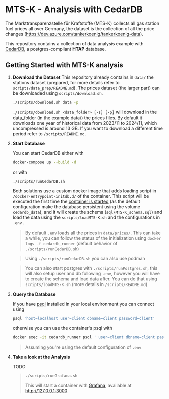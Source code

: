 # MTS-K - Analysis with CedarDB

The Markttransparenzstelle für Kraftstoffe (MTS-K) collects all gas station fuel prices all over Germany, the dataset is the collection of all the price changes (https://dev.azure.com/tankerkoenig/tankerkoenig-data). 

This repository contains a collection of data analysis example with [CedarDB](https://cedardb.com), a postgres-compliant **HTAP** database.

## Getting Started with MTS-K analysis

1. **Download the Dataset**
   This repository already contains in `data/`  the stations dataset (prepared, for more details refer to `scripts/data_prep/README.md`).  The prices dataset (the larger part) can be downloaded using `scripts/download.sh`.

   ```bash
   ./scripts/download.sh data -p
   ```

   `./scripts/download.sh <data_folder> [-s] [-p]` will download in the data_folder (in the example data/) the prices files. By default it downloads one year of historical data from 2023/11 to 2024/11, which uncompressed is around 13 GB. If you want to download a different time period refer to `/scripts/README.md`.

2. **Start Database**

   You can start CedarDB either with

   ```bash
   docker-compose up --build -d
   ```

   or with

   ```bash
   ./scripts/runCedarDB.sh
   ```

   Both solutions use a custom docker image that adds loading script in `/docker-entrypoint-initdb.d/` of the container. This script will be executed the first time the [container is started](https://cedardb.com/docs/getting_started/running_docker_image/#preloading-data) (as the default configuration make the database persistent using the volume `cedardb_data`), and it will create the schema (`sql/MTS-K_schema.sql`) and load the data using the `scripts/loadMTS-K.sh` and the configurations in `.env` .

   > By default `.env` loads all the prices in `data/prices/`. This can take a while, you can follow the status of the initialization using `docker logs -f cedardb_runner` (default behavior of `./scripts/runCedarDB.sh`)

   > Using `./scripts/runCedarDB.sh` you can also use podman

   > You can also start postgres with `./scripts/runPostgres.sh`, this will also setup user and db following `.env`, however you will have to create the schema and load data after. You can do that using `scripts/loadMTS-K.sh` (more details in `/scripts/README.md`) 

3. **Query the Database**

   If you have [psql](https://cedardb.com/docs/clients/psql/) installed in your local environment you can connect using

   ```bash
   psql 'host=localhost user=client dbname=client password=client'
   ```

   otherwise you can use the container's psql with 

   ```bash
   docker exec -it cedardb_runner psql ' user=client dbname=client password=client'
   ```

   > Assuming you're using the default configuration of `.env`

4. **Take a look at the Analysis**

   TODO

   > ```bash
   > ./scripts/runGrafana.sh
   > ```
   >
   > This will start a container with [Grafana](https://cedardb.com/docs/clients/grafana/), available at http://127.0.0.1:3000
